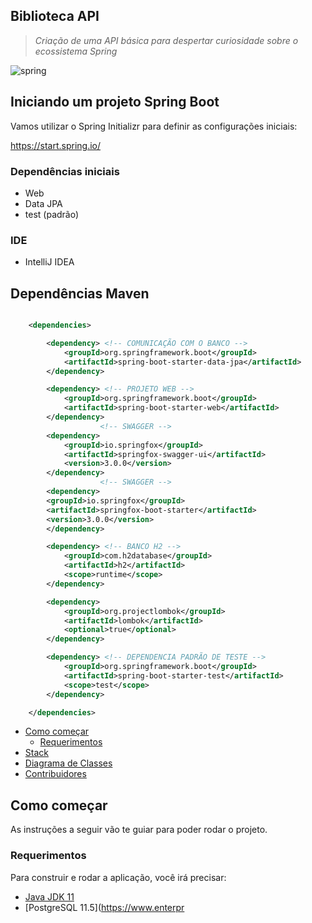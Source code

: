## Biblioteca API
> *Criação de uma API básica para despertar curiosidade sobre o ecossistema Spring*

![spring](https://github.com/martaago/assets/blob/main/spring.png)

## Iniciando um projeto Spring Boot

Vamos utilizar o Spring Initializr para definir as configurações iniciais:

https://start.spring.io/

### Dependências iniciais
- Web
- Data JPA
- test (padrão)

### IDE
- IntelliJ IDEA

## Dependências Maven

```xml

	<dependencies>

		<dependency> <!-- COMUNICAÇÃO COM O BANCO -->
			<groupId>org.springframework.boot</groupId>
			<artifactId>spring-boot-starter-data-jpa</artifactId>
		</dependency>

		<dependency> <!-- PROJETO WEB -->
			<groupId>org.springframework.boot</groupId>
			<artifactId>spring-boot-starter-web</artifactId>
		</dependency>
					<!-- SWAGGER -->
		<dependency>
			<groupId>io.springfox</groupId>
			<artifactId>springfox-swagger-ui</artifactId>
			<version>3.0.0</version>
		</dependency>
					<!-- SWAGGER -->
		<dependency>
		<groupId>io.springfox</groupId>
		<artifactId>springfox-boot-starter</artifactId>
		<version>3.0.0</version>
		</dependency>

		<dependency> <!-- BANCO H2 -->
			<groupId>com.h2database</groupId>
			<artifactId>h2</artifactId>
			<scope>runtime</scope>
		</dependency>

		<dependency>
			<groupId>org.projectlombok</groupId>
			<artifactId>lombok</artifactId>
			<optional>true</optional>
		</dependency>

		<dependency> <!-- DEPENDENCIA PADRÃO DE TESTE -->
			<groupId>org.springframework.boot</groupId>
			<artifactId>spring-boot-starter-test</artifactId>
			<scope>test</scope>
		</dependency>

	</dependencies>

```


- [Como começar](#getting-started)
    - [Requerimentos](#requirements)
- [Stack](#built-with)
- [Diagrama de Classes](#diagrama-de-classes)
- [Contribuidores](#current-contributors)

## Como começar

As instruções a seguir vão te guiar para poder rodar o projeto.

### Requerimentos

Para construir e rodar a aplicação, você irá precisar:

- [Java JDK 11](https://www.oracle.com/java/technologies/javase-jdk11-downloads.html)
- [PostgreSQL 11.5](https://www.enterpr
